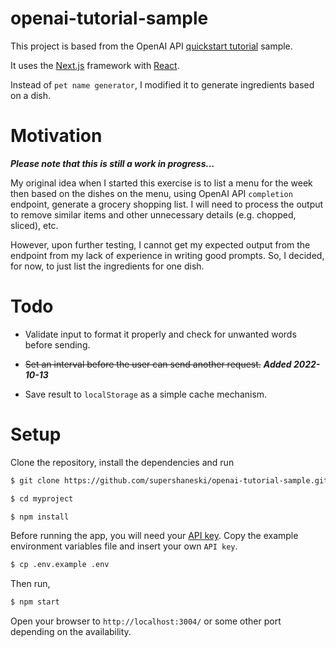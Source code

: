 openai-tutorial-sample
=========

This project is based from the OpenAI API [quickstart tutorial](https://beta.openai.com/docs/quickstart) sample.

It uses the [Next.js](https://nextjs.org/) framework with [React](https://reactjs.org/).

Instead of `pet name generator`, I modified it to generate ingredients based on a dish.

# Motivation

***Please note that this is still a work in progress...***

My original idea when I started this exercise is to list a menu for the week then based on the dishes on the menu, using OpenAI API `completion` endpoint, generate a grocery shopping list.
I will need to process the output to remove similar items and other unnecessary details (e.g. chopped, sliced), etc.

However, upon further testing, I cannot get my expected output from the endpoint from my lack of experience in writing good prompts. 
So, I decided, for now, to just list the ingredients for one dish.

# Todo

* Validate input to format it properly and check for unwanted words before sending.
  
* ~~Set an interval before the user can send another request.~~ ***Added 2022-10-13***
  
* Save result to `localStorage` as a simple cache mechanism.

# Setup

Clone the repository, install the dependencies and run

```sh
$ git clone https://github.com/supershaneski/openai-tutorial-sample.git myproject

$ cd myproject

$ npm install
```

Before running the app, you will need your [API key](https://beta.openai.com/account/api-keys).
Copy the example environment variables file and insert your own `API key`.

```sh
$ cp .env.example .env
```

Then run,

```sh
$ npm start
```

Open your browser to `http://localhost:3004/` or some other port depending on the availability.
